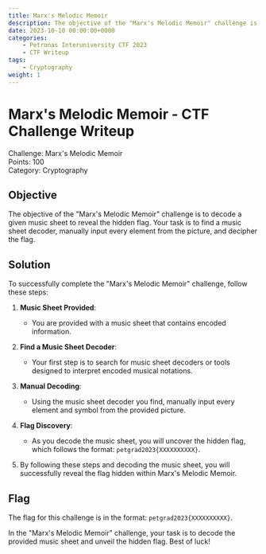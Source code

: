 ```yaml
---
title: Marx's Melodic Memoir
description: The objective of the "Marx's Melodic Memoir" challenge is to decode a given music sheet to reveal the hidden flag. Your task is to find a music sheet decoder, manually input every element from the picture, and decipher the flag.
date: 2023-10-10 00:00:00+0000
categories:
    - Petronas Interuniversity CTF 2023
    - CTF Writeup
tags:
    - Cryptography
weight: 1     
---
```

# Marx's Melodic Memoir - CTF Challenge Writeup

Challenge: Marx's Melodic Memoir  
Points: 100  
Category: Cryptography  

## Objective
The objective of the "Marx's Melodic Memoir" challenge is to decode a given music sheet to reveal the hidden flag. Your task is to find a music sheet decoder, manually input every element from the picture, and decipher the flag.

## Solution
To successfully complete the "Marx's Melodic Memoir" challenge, follow these steps:

1. **Music Sheet Provided**:
   - You are provided with a music sheet that contains encoded information.

2. **Find a Music Sheet Decoder**:
   - Your first step is to search for music sheet decoders or tools designed to interpret encoded musical notations.

3. **Manual Decoding**:
   - Using the music sheet decoder you find, manually input every element and symbol from the provided picture.

4. **Flag Discovery**:
   - As you decode the music sheet, you will uncover the hidden flag, which follows the format: `petgrad2023{XXXXXXXXXX}`.

5. By following these steps and decoding the music sheet, you will successfully reveal the flag hidden within Marx's Melodic Memoir.

## Flag
The flag for this challenge is in the format: `petgrad2023{XXXXXXXXXX}`.

In the "Marx's Melodic Memoir" challenge, your task is to decode the provided music sheet and unveil the hidden flag. Best of luck!
